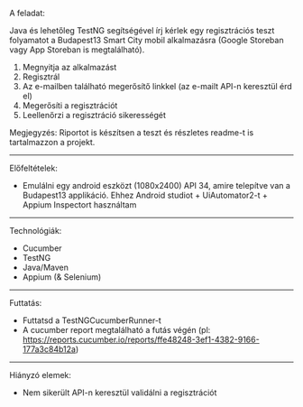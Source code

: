 A feladat:

Java és lehetőleg TestNG segítségével írj kérlek egy regisztrációs teszt folyamatot a Budapest13 Smart City mobil
alkalmazásra
(Google Storeban vagy App Storeban is megtalálható).

1. Megnyitja az alkalmazást
2. Regisztrál
3. Az e-mailben található megerősítő linkkel (az e-mailt API-n keresztül érd el)
4. Megerősíti a regisztrációt
5. Leellenőrzi a regisztráció sikerességét

Megjegyzés: Riportot is készítsen a teszt és részletes readme-t is tartalmazzon a projekt.


--------------------------------------------------------------------------------------------

Előfeltételek:

- Emulálni egy android eszközt (1080x2400) API 34, amire telepítve van a Budapest13 applikáció.
    Ehhez Android studiot + UiAutomator2-t + Appium Inspectort használtam

--------------------------------------------------------------------------------------------

Technológiák:

- Cucumber
- TestNG
- Java/Maven
- Appium (& Selenium)

--------------------------------------------------------------------------------------------

Futtatás:

- Futtatsd a TestNGCucumberRunner-t
- A cucumber report megtalálható a futás végén 
(pl:  https://reports.cucumber.io/reports/ffe48248-3ef1-4382-9166-177a3c84b12a)

--------------------------------------------------------------------------------------------

Hiányzó elemek:

- Nem sikerült API-n keresztül validálni a regisztrációt